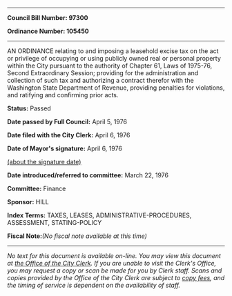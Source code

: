 

********

**Council Bill Number: 97300**
   
**Ordinance Number: 105450**
********

 AN ORDINANCE relating to and imposing a leasehold excise tax on the act or privilege of occupying or using publicly owned real or personal property within the City pursuant to the authority of Chapter 61, Laws of 1975-76, Second Extraordinary Session; providing for the administration and collection of such tax and authorizing a contract therefor with the Washington State Department of Revenue, providing penalties for violations, and ratifying and confirming prior acts.

**Status:** Passed
   
**Date passed by Full Council:** April 5, 1976
   
**Date filed with the City Clerk:** April 6, 1976
   
**Date of Mayor's signature:** April 6, 1976
   
[(about the signature date)](/~public/approvaldate.htm)
   
   
   
**Date introduced/referred to committee:** March 22, 1976
   
**Committee:** Finance
   
**Sponsor:** HILL
   
   
**Index Terms:** TAXES, LEASES, ADMINISTRATIVE-PROCEDURES, ASSESSMENT, STATING-POLICY

**Fiscal Note:**_(No fiscal note available at this time)_
********

_No text for this document is available on-line. You may view this document at [the Office of the City Clerk](http://www.seattle.gov/leg/clerk/contactUs.htm). If you are unable to visit the Clerk's Office, you may request a copy or scan be made for you by Clerk staff. Scans and copies provided by the Office of the City Clerk are subject to [copy fees](http://clerk.seattle.gov/~public/clerkfees.htm), and the timing of service is dependent on the availability of staff._

